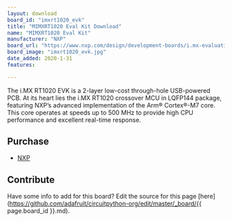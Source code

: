 ```yaml
---
layout: download
board_id: "imxrt1020_evk"
title: "MIMXRT1020 Eval Kit Download"
name: "MIMXRT1020 Eval Kit"
manufacturer: "NXP"
board_url: "https://www.nxp.com/design/development-boards/i.mx-evaluation-and-development-boards/i.mx-rt1020-evaluation-kit:MIMXRT1020-EVK"
board_image: "imxrt1020_evk.jpg"
date_added: 2020-1-31
features:

---
```

The i.MX RT1020 EVK is a 2-layer low-cost through-hole USB-powered PCB. At its heart lies the i.MX RT1020 crossover MCU in LQFP144 package, featuring NXP’s advanced implementation of the Arm® Cortex®-M7 core. This core operates at speeds up to 500 MHz to provide high CPU performance and excellent real-time response.

## Purchase
* [NXP](https://www.nxp.com/design/development-boards/i.mx-evaluation-and-development-boards/i.mx-rt1020-evaluation-kit:MIMXRT1020-EVK)

## Contribute

Have some info to add for this board? Edit the source for this page [here](https://github.com/adafruit/circuitpython-org/edit/master/_board/{{ page.board_id }}.md).
